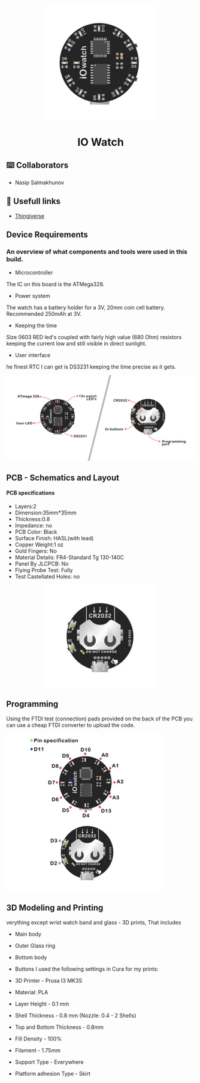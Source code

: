 <p align="center">
<img src="./IO_Watch/CAD/Images/1.jpg" width="300">
</p>
<h1 align="center"><b>IO Watch</b></h3>

## ⌨️ Collaborators
- Nasip Salmakhunov

## 🔗 Usefull links
- [Thingiverse](https://www.thingiverse.com/thing:4365258/files)


## Device Requirements
<h3>An overview of what components and tools were used in this build.</h3>

 - Microcontroller
  <p>The IC on this board is the ATMega328. </p>
  
 - Power system
  <p>The watch has a battery holder for a 3V, 20mm coin cell battery. Recommended 250mAh at 3V. </p>
  
 - Keeping the time
  <p>Size 0603 RED led's coupled with fairly high value (680 Ohm) resistors keeping the current low and still visible in direct sunlight. </p>
  
 - User interface
  <p>he finest RTC I can get is DS3231 keeping the time precise as it gets.  </p>
<img src="./IO_Watch/CAD/Images/2.jpg">
  



## PCB - Schematics and Layout

#### PCB specifications

- Layers:2
- Dimension:35mm*35mm
- Thickness:0.8
- Impedance: no
- PCB Color: Black
- Surface Finish: HASL(with lead)
- Copper Weight:1 oz
- Gold Fingers: No
- Material Details: FR4-Standard Tg 130-140C
- Panel By JLCPCB: No
- Flying Probe Test: Fully
- Test Castellated Holes: no
<p align="center">

 <img src="./IO_Watch/CAD/Images/5.jpg" width="300">
</p>


## Programming
<p>Using the FTDI test (connection) pads provided on the back of the PCB you can use a cheap FTDI converter to upload the code.</p>
<img src="./IO_Watch/CAD/Images/3.jpg">

## 3D Modeling and Printing
<p>verything except wrist watch band and glass - 3D prints, That includes

- Main body
- Outer Glass ring
- Bottom body
- Buttons
I used the following settings in Cura for my prints:

- 3D Printer - Prusa I3 MK3S
- Material: PLA
- Layer Height - 0.1 mm
- Shell Thickness - 0.8 mm (Nozzle: 0.4 - 2 Shells)
- Top and Bottom Thickness - 0.8mm
- Fill Density - 100%
- Filament - 1.75mm
- Support Type - Everywhere
- Platform adhesion Type - Skirt</p>



